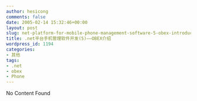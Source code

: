 ```yaml
---
author: hesicong
comments: false
date: 2005-02-14 15:32:46+00:00
layout: post
slug: net-platform-for-mobile-phone-management-software-5-obex-introduction
title: .net平台手机管理软件开发(5)——OBEX介绍
wordpress_id: 1194
categories:
- 其他
tags:
- .net
- obex
- Phone
---
```


No Content Found
